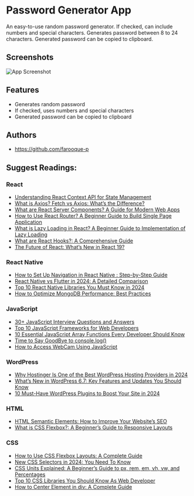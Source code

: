 
# Password Generator App

An easy-to-use random password generator. If checked, can include numbers and special characters. Generates password between 8 to 24 characters. Generated password can be copied to clipboard.






## Screenshots

![App Screenshot](https://res.cloudinary.com/duivztddr/image/upload/v1702490881/pwgen_vhlyst.png)



## Features

- Generates random password
- If checked, uses numbers and special characters
- Generated password can be copied to clipboard


## Authors

- https://github.com/farooque-p

## Suggest Readings:
### React
- [Understanding React Context API for State Management](https://dailydevdiet.com/react-context-api/)
- [What is Axios? Fetch vs Axios: What’s the Difference?](https://dailydevdiet.com/what-is-axios-javascript-fetch-vs-axios/)
- [What are React Server Components? A Guide for Modern Web Apps](https://dailydevdiet.com/what-are-react-server-components/)
- [How to Use React Router? A Beginner Guide to Build Single Page Application](https://dailydevdiet.com/how-to-use-react-router/)
- [What is Lazy Loading in React? A Beginner Guide to Implementation of Lazy Loading](https://dailydevdiet.com/what-is-lazy-loading-in-react/)
- [What are React Hooks?: A Comprehensive Guide](https://dailydevdiet.com/what-are-react-hooks/)
- [The Future of React: What’s New in React 19?](https://dailydevdiet.com/the-future-of-react/)
### React Native
- [How to Set Up Navigation in React Native : Step-by-Step Guide](https://dailydevdiet.com/how-to-set-up-navigation-in-react-native/)
- [React Native vs Flutter in 2024: A Detailed Comparison](https://dailydevdiet.com/react-native-vs-flutter-in-2024/)
- [Top 10 React Native Libraries You Must Know in 2024](https://dailydevdiet.com/top-10-react-native-libraries/)
- [How to Optimize MongoDB Performance: Best Practices](https://dailydevdiet.com/how-to-optimize-mongodb-performance/)
### JavaScript
- [30+ JavaScript Interview Questions and Answers](https://dailydevdiet.com/javascript-interview-questions-and-answers/)
- [Top 10 JavaScript Frameworks for Web Developers](https://dailydevdiet.com/top-10-javascript-frameworks-for-web-developers/)
- [10 Essential JavaScript Array Functions Every Developer Should Know](https://dailydevdiet.com/10-essential-javascript-array-functions/)
- [Time to Say GoodBye to console.log()](https://dailydevdiet.com/console-log/)
- [How to Access WebCam Using JavaScript](https://dailydevdiet.com/how-to-access-webcam-using-javascript/)
### WordPress
- [Why Hostinger Is One of the Best WordPress Hosting Providers in 2024](https://dailydevdiet.com/best-wordpress-hosting-providers-in-2024/)
- [What’s New in WordPress 6.7: Key Features and Updates You Should Know](https://dailydevdiet.com/whats-new-in-wordpress-6-7/)
- [10 Must-Have WordPress Plugins to Boost Your Site in 2024](https://dailydevdiet.com/10-must-have-wordpress-plugins/)
### HTML
- [HTML Semantic Elements: How to Improve Your Website’s SEO](https://dailydevdiet.com/html-semantic-elements/)
- [What is CSS Flexbox?: A Beginner’s Guide to Responsive Layouts](https://dailydevdiet.com/what-is-css-flexbox/)
### CSS
- [How to Use CSS Flexbox Layouts: A Complete Guide](https://dailydevdiet.com/how-to-use-css-flexbox-layouts/)
- [New CSS Selectors in 2024: You Need To Know](https://dailydevdiet.com/new-css-selectors-in-2024/)
- [CSS Units Explained: A Beginner’s Guide to px, rem, em, vh, vw, and Percentages](https://dailydevdiet.com/css-units-explained/)
- [Top 10 CSS Libraries You Should Know As Web Developer](https://dailydevdiet.com/top-10-css-libraries-you-should-know/)
- [How to Center Element in div: A Complete Guide](https://dailydevdiet.com/how-to-center-element-in-div/)
